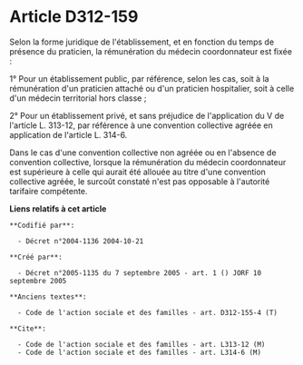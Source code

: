 # Article D312-159

Selon la forme juridique de l'établissement, et en fonction du temps de présence du praticien, la rémunération du médecin
coordonnateur est fixée :

1° Pour un établissement public, par référence, selon les cas, soit à la rémunération d'un praticien attaché ou d'un
praticien hospitalier, soit à celle d'un médecin territorial hors classe ;

2° Pour un établissement privé, et sans préjudice de l'application du V de l'article L. 313-12, par référence à une
convention collective agréée en application de l'article L. 314-6.

Dans le cas d'une convention collective non agréée ou en l'absence de convention collective, lorsque la rémunération du
médecin coordonnateur est supérieure à celle qui aurait été allouée au titre d'une convention collective agréée, le surcoût
constaté n'est pas opposable à l'autorité tarifaire compétente.

**Liens relatifs à cet article**

	**Codifié par**:

	  - Décret n°2004-1136 2004-10-21

	**Créé par**:

	  - Décret n°2005-1135 du 7 septembre 2005 - art. 1 () JORF 10 septembre 2005

	**Anciens textes**:

	  - Code de l'action sociale et des familles - art. D312-155-4 (T)

	**Cite**:

	  - Code de l'action sociale et des familles - art. L313-12 (M)
	  - Code de l'action sociale et des familles - art. L314-6 (M)

